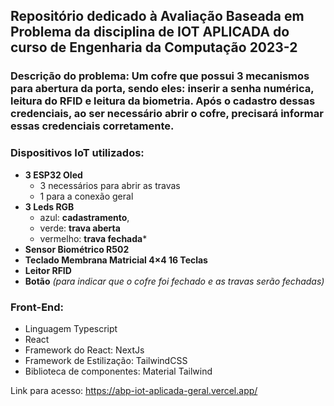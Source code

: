 ## Repositório dedicado à Avaliação Baseada em Problema da disciplina de IOT APLICADA do curso de Engenharia da Computação 2023-2

### Descrição do problema: Um cofre que possui 3 mecanismos para abertura da porta, sendo eles: inserir a senha numérica, leitura do RFID e leitura da biometria. Após o cadastro dessas credenciais, ao ser necessário abrir o cofre, precisará informar essas credenciais corretamente. 

### Dispositivos IoT utilizados:
- **3 ESP32 Oled**
  - 3 necessários para abrir as travas
  - 1 para a conexão geral
- **3 Leds RGB**
  -   azul: **cadastramento**,
  -   verde: **trava aberta**
  -   vermelho: **trava fechada***
- **Sensor Biométrico R502**
- **Teclado Membrana Matricial 4×4 16 Teclas**
- **Leitor RFID**
- **Botão** *(para indicar que o cofre foi fechado e as travas serão fechadas)*

### Front-End:
- Linguagem Typescript
- React
- Framework do React: NextJs
- Framework de Estilização: TailwindCSS
- Biblioteca de componentes: Material Tailwind

Link para acesso: https://abp-iot-aplicada-geral.vercel.app/
